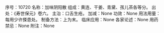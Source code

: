 序号：10720
名称：加味阴阳散
组成：黄连、干姜、青黛、孩儿茶各等分。
出处：《寿世保元》卷六。
主治：口舌生疮。
加减：None
功效：None
用法用量：每用少许搽患处。
制备方法：上为末。
临床应用：None
各家论述：None
用药禁忌：None
附注：None
